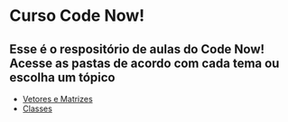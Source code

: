 # Curso Code Now!

## Esse é o respositório de aulas do Code Now! Acesse as pastas de acordo com cada tema ou escolha um tópico

* [Vetores e Matrizes](Vetores%20e%20Matrizes)
* [Classes](Classes)
